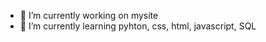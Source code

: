 
- 🔭 I’m currently working on mysite
- 🌱 I’m currently learning pyhton, css, html, javascript, SQL


